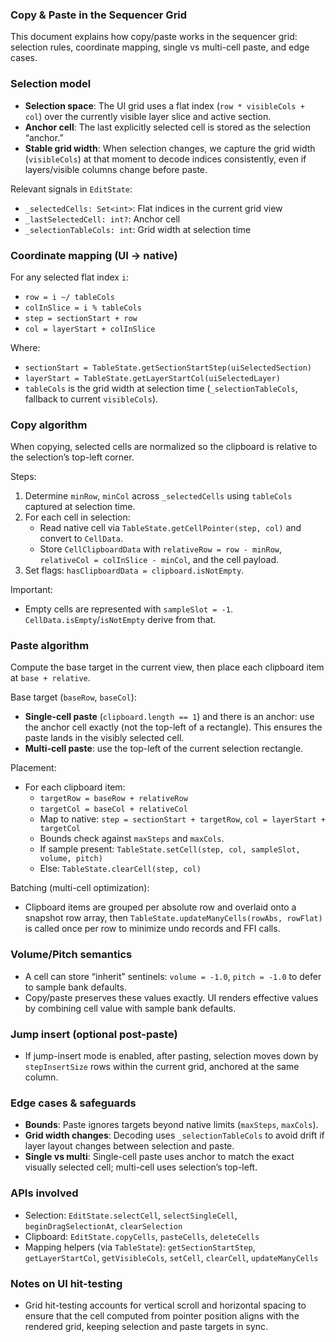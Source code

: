 ### Copy & Paste in the Sequencer Grid

This document explains how copy/paste works in the sequencer grid: selection rules, coordinate mapping, single vs multi-cell paste, and edge cases.

### Selection model
- **Selection space**: The UI grid uses a flat index (`row * visibleCols + col`) over the currently visible layer slice and active section.
- **Anchor cell**: The last explicitly selected cell is stored as the selection “anchor.”
- **Stable grid width**: When selection changes, we capture the grid width (`visibleCols`) at that moment to decode indices consistently, even if layers/visible columns change before paste.

Relevant signals in `EditState`:
- `_selectedCells: Set<int>`: Flat indices in the current grid view
- `_lastSelectedCell: int?`: Anchor cell
- `_selectionTableCols: int`: Grid width at selection time

### Coordinate mapping (UI → native)
For any selected flat index `i`:
- `row = i ~/ tableCols`
- `colInSlice = i % tableCols`
- `step = sectionStart + row`
- `col = layerStart + colInSlice`

Where:
- `sectionStart = TableState.getSectionStartStep(uiSelectedSection)`
- `layerStart = TableState.getLayerStartCol(uiSelectedLayer)`
- `tableCols` is the grid width at selection time (`_selectionTableCols`, fallback to current `visibleCols`).

### Copy algorithm
When copying, selected cells are normalized so the clipboard is relative to the selection’s top-left corner.

Steps:
1. Determine `minRow`, `minCol` across `_selectedCells` using `tableCols` captured at selection time.
2. For each cell in selection:
   - Read native cell via `TableState.getCellPointer(step, col)` and convert to `CellData`.
   - Store `CellClipboardData` with `relativeRow = row - minRow`, `relativeCol = colInSlice - minCol`, and the cell payload.
3. Set flags: `hasClipboardData = clipboard.isNotEmpty`.

Important:
- Empty cells are represented with `sampleSlot = -1`. `CellData.isEmpty`/`isNotEmpty` derive from that.

### Paste algorithm
Compute the base target in the current view, then place each clipboard item at `base + relative`.

Base target (`baseRow`, `baseCol`):
- **Single-cell paste** (`clipboard.length == 1`) and there is an anchor: use the anchor cell exactly (not the top-left of a rectangle). This ensures the paste lands in the visibly selected cell.
- **Multi-cell paste**: use the top-left of the current selection rectangle.

Placement:
- For each clipboard item:
  - `targetRow = baseRow + relativeRow`
  - `targetCol = baseCol + relativeCol`
  - Map to native: `step = sectionStart + targetRow`, `col = layerStart + targetCol`
  - Bounds check against `maxSteps` and `maxCols`.
  - If sample present: `TableState.setCell(step, col, sampleSlot, volume, pitch)`
  - Else: `TableState.clearCell(step, col)`

Batching (multi-cell optimization):
- Clipboard items are grouped per absolute row and overlaid onto a snapshot row array, then `TableState.updateManyCells(rowAbs, rowFlat)` is called once per row to minimize undo records and FFI calls.

### Volume/Pitch semantics
- A cell can store “inherit” sentinels: `volume = -1.0`, `pitch = -1.0` to defer to sample bank defaults.
- Copy/paste preserves these values exactly. UI renders effective values by combining cell value with sample bank defaults.

### Jump insert (optional post-paste)
- If jump-insert mode is enabled, after pasting, selection moves down by `stepInsertSize` rows within the current grid, anchored at the same column.

### Edge cases & safeguards
- **Bounds**: Paste ignores targets beyond native limits (`maxSteps`, `maxCols`).
- **Grid width changes**: Decoding uses `_selectionTableCols` to avoid drift if layer layout changes between selection and paste.
- **Single vs multi**: Single-cell paste uses anchor to match the exact visually selected cell; multi-cell uses selection’s top-left.

### APIs involved
- Selection: `EditState.selectCell`, `selectSingleCell`, `beginDragSelectionAt`, `clearSelection`
- Clipboard: `EditState.copyCells`, `pasteCells`, `deleteCells`
- Mapping helpers (via `TableState`): `getSectionStartStep`, `getLayerStartCol`, `getVisibleCols`, `setCell`, `clearCell`, `updateManyCells`

### Notes on UI hit-testing
- Grid hit-testing accounts for vertical scroll and horizontal spacing to ensure that the cell computed from pointer position aligns with the rendered grid, keeping selection and paste targets in sync.



